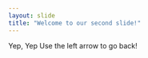 ```yaml
---
layout: slide
title: "Welcome to our second slide!"
---
```

Yep, Yep
Use the left arrow to go back!
